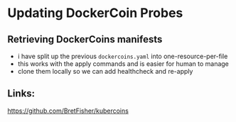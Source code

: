 # Updating DockerCoin Probes

## Retrieving DockerCoins manifests
- i have split up the previous `dockercoins.yaml` into one-resource-per-file
- this works with the apply commands and is easier for human to manage
- clone them locally so we can add healthcheck and re-apply





## Links:
https://github.com/BretFisher/kubercoins